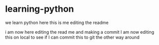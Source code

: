 # learning-python
we learn python here
this is me editing the readme

i am now here editing the read me and making a commit
I am now editing this on local to see if I can commit this to git the other way around
